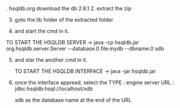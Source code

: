 . hsqldb.org
	download the db 2.6.1
2. extract the zip

3. goto the lib folder of the extracted folder

4. and start the cmd in it.

TO START THE HSQLDB SERVER -> 
	java -cp hsqldb.jar org.hsqldb.server.Server --database.0 file:mydb --dbname.0 xdb



5. and star the another cmd in it.

	TO START THE HSQLDB INTERFACE -> java -jar hsqldb.jar

6. once the interface appread, select the TYPE : engine server
	URL : jdbc:hsqldb:hsql://localhost/xdb
	
	xdb as the database name at the end of the URL

